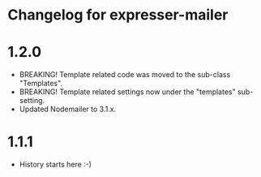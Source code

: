 # Changelog for expresser-mailer

1.2.0
=====
* BREAKING! Template related code was moved to the sub-class "Templates".
* BREAKING! Template related settings now under the "templates" sub-setting.
* Updated Nodemailer to 3.1.x.

1.1.1
=====
* History starts here :-)
